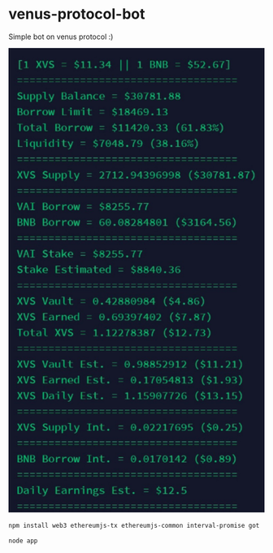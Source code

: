 # venus-protocol-bot
Simple bot on venus protocol :)

![Screenshot](screenshot.jpg)

```
npm install web3 ethereumjs-tx ethereumjs-common interval-promise got
```
```
node app
```
